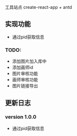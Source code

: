 工具站点
create-react-app + antd

## 实现功能
+ 通过pid获取信息
### TODO:
+ 添加图片加入库中
+ 添加画师id
+ 图片审核功能
+ 画师审核功能
+ 图片链接导出

## 更新日志
### version 1.0.0
+ 通过pid获取信息